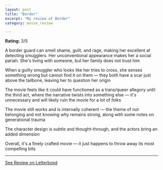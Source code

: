 ```yaml
---
layout: post
title: "Border"
excerpt: "My review of Border"
category: movie_review

---
```


**Rating:** 3/5

A border guard can smell shame, guilt, and rage, making her excellent at detecting smugglers. Her unconventional appearance makes her a social pariah. She's living with someone, but her family does not trust him

When a guilty smuggler who looks like her tries to cross, she senses something wrong but cannot find it on them — they both have a scar just above the tailbone, leaving her to question her origin

The movie feels like it could have functioned as a trans/queer allegory until the third act, where the narrative twists into something else — it's unnecessary and will likely ruin the movie for a lot of folks

The movie still works and is internally coherent — the theme of not belonging and not knowing why remains strong, along with some notes on generational trauma

The character design is subtle and thought-through, and the actors bring an added dimension

Overall, it's a finely crafted movie — it just happens to throw away its most compelling bits

<hr>

[See Review on Letterboxd](https://boxd.it/4LhQAz)
